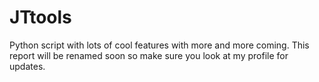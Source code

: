 # JTtools
Python script with lots of cool features with more and more coming. This report will be renamed soon so make sure you look at my profile for updates.

